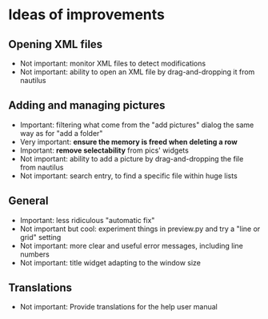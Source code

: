 # Ideas of improvements

## Opening XML files

- Not important: monitor XML files to detect modifications
- Not important: ability to open an XML file by drag-and-dropping it from nautilus

## Adding and managing pictures

- Important: filtering what come from the "add pictures" dialog the same way as for "add a folder"
- Very important: **ensure the memory is freed when deleting a row**
- Important: **remove selectability** from pics' widgets
- Not important: ability to add a picture by drag-and-dropping the file from nautilus
- Not important: search entry, to find a specific file within huge lists

## General

- Important: less ridiculous "automatic fix"
- Not important but cool: experiment things in preview.py and try a "line or grid" setting
- Not important: more clear and useful error messages, including line numbers
- Not important: title widget adapting to the window size

## Translations

<!-- - Important: provide translations to the description in `data/com.github.maoschanz.DynamicWallpaperEditor.appdata.xml.in`, but without cluttering the `.po` file with release notes bullshit XXX update anyway -->
- Not important: Provide translations for the help user manual

